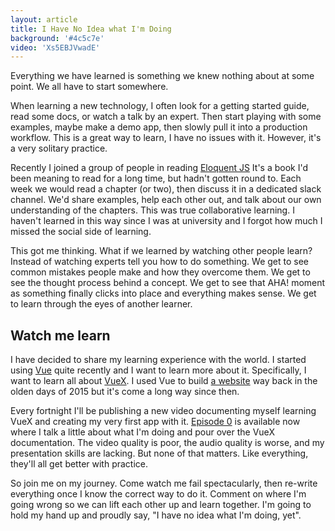 ```yaml
---
layout: article
title: I Have No Idea what I'm Doing
background: '#4c5c7e'
video: 'Xs5EBJVwadE'
---
```

Everything we have learned is something we knew nothing about at some point. We all have to start somewhere.

When learning a new technology, I often look for a getting started guide, read some docs, or watch a talk by an expert. Then start playing with some examples, maybe make a demo app, then slowly pull it into a production workflow. This is a great way to learn, I have no issues with it. However, it's a very solitary practice.

Recently I joined a group of people in reading [Eloquent JS](http://eloquentjavascript.net/) It's a book I'd been meaning to read for a long time, but hadn't gotten round to. Each week we would read a chapter (or two), then discuss it in a dedicated slack channel. We'd share examples, help each other out, and talk about our own understanding of the chapters. This was true collaborative learning. I haven't learned in this way since I was at university and I forgot how much I missed the social side of learning.

This got me thinking. What if we learned by watching other people learn? Instead of watching experts tell you how to do something. We get to see common mistakes people make and how they overcome them. We get to see the thought process behind a concept. We get to see that AHA! moment as something finally clicks into place and everything makes sense. We get to learn through the eyes of another learner.

## Watch me learn

I have decided to share my learning experience with the world. I started using [Vue](https://vuejs.org/) quite recently and I want to learn more about it. Specifically, I want to learn all about [VueX](https://vuex.vuejs.org/en/). I used Vue to build [a website](https://phmuseum.com/) way back in the olden days of 2015 but it's come a long way since then.

Every fortnight I'll be publishing a new video documenting myself learning VueX and creating my very first app with it. [Episode 0](#) is available now where I talk a little about what I'm doing and pour over the VueX documentation. The video quality is poor, the audio quality is worse, and my presentation skills are lacking. But none of that matters. Like everything, they'll all get better with practice.

So join me on my journey. Come watch me fail spectacularly, then re-write everything once I know the correct way to do it. Comment on where I'm going wrong so we can lift each other up and learn together. I'm going to hold my hand up and proudly say, "I have no idea what I'm doing, yet".
